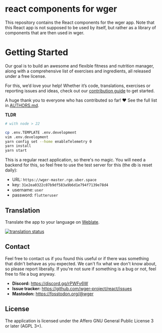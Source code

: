 # react components for wger

This repository contains the React components for the wger app. Note that this
React app is not supposed to be used by itself, but rather as a library of
components that are then used in wger.

# Getting Started

Our goal is to build an awesome and flexible fitness and nutrition manager,
along with a comprehensive list of exercises and ingredients, all released
under a free license.

For this, we’d love your help! Whether it’s code, translations, exercises or
reporting issues and ideas, check out our
[contribution guide](https://wger.readthedocs.io/en/latest/contributing.html)
to get started.

A huge thank you to everyone who has contributed so far! ❤️ See the full list
in [AUTHORS.md](AUTHORS.md).

**TLDR**

```bash
# with node > 22

cp .env.TEMPLATE .env.development
vim .env.development
yarn config set --home enableTelemetry 0
yarn install
yarn start 
```

This is a regular react application, so there's no magic. You will need a backend
for this, so feel free to use the test server for this (the db is reset daily):

* URL: `https://wger-master.rge.uber.space`
* key: `31e2ea0322c07b9df583a9b6d1e794f7139e78d4`
* username: `user`
* password: `flutteruser`

## Translation

Translate the app to your language on [Weblate](https://hosted.weblate.org/engage/wger/).

[![translation status](https://hosted.weblate.org/widgets/wger/-/frontend/multi-blue.svg)](https://hosted.weblate.org/engage/wger/)

## Contact

Feel free to contact us if you found this useful or if there was something that didn't behave as you expected. We can't
fix what we don't know about, so please report liberally. If you're not sure if something is a bug or not, feel free to
file a bug anyway.

* **Discord:** <https://discord.gg/rPWFv6W>
* **Issue tracker:** <https://github.com/wger-project/react/issues>
* **Mastodon:** <https://fosstodon.org/@wger>

## License

The application is licensed under the Affero GNU General Public License 3 or later (AGPL 3+).
